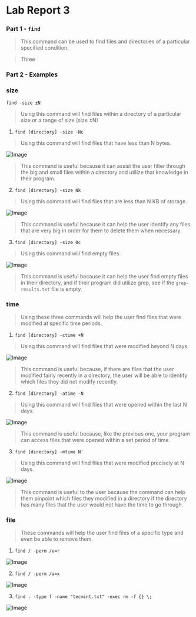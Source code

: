 # Lab Report 3

### Part 1 - `find`

> This command can be used to find files and directories of a particular specified condition.

> Three

### Part 2 - Examples

### size

`find -size ±N`

> Using this command will find files within a directory of a particular size or a range of size (size ±N)

1. `find [directory] -size -Nc`

> Using this command will find files that have less than N bytes.

![Image](https://i.imgur.com/8sUct8o.png)

> This command is useful because it can assist the user filter through the big and small files within a directory and utilize that knowledge in their program.

2. `find [directory] -size Nk`

> Using this command will find files that are less than N KB of storage.

![Image](https://i.imgur.com/D82upEb.png)

> This command is useful because it can help the user identify any files that are very big in order for them to delete them when necessary.

3. `find [directory] -size 0c`

> Using this command will find empty files.

![Image](https://i.imgur.com/xckWa0i.png)

> This command is useful because it can help the user find empty files in their directory, and if their program did utilize grep, see if the `grep-results.txt` file is empty.

### time

> Using these three commands will help the user find files that were modified at specific time periods.

1. `find [directory] -ctime +N`

> Using this command will find files that were modified beyond N days.

![Image](https://i.imgur.com/TaF0QxG.png)

> This command is useful because, if there are files that the user modified fairly recently in a directory, the user will be able to identify which files they did not modify recently.

2. `find [directory] -atime -N`

> Using this command will find files that were opened within the last N days.

![Image](https://i.imgur.com/7l83x8i.png)

> This command is useful because, like the previous one, your program can access files that were opened within a set period of time.

3. `find [directory] -mtime N'`

> Using this command will find files that were modified precisely at N days.

![Image](https://i.imgur.com/pOgwhg2.png)

> This command is useful to the user because the command can help them pinpoint which files they modified in a directory if the directory has many files that the user would not have the time to go through.

### file

> These commands will help the user find files of a specific type and even be able to remove them.

1. `find / -perm /u=r`

![Image](https://i.imgur.com/wpRKKic.png)

2. `find / -perm /a=x`

![Image](https://i.imgur.com/3qo2CQa.png)

3. `find . -type f -name "tecmint.txt" -exec rm -f {} \;`

![Image](https://i.imgur.com/xioyK6e.png)